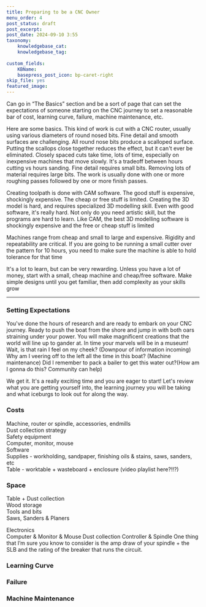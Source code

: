 ```yaml
---
title: Preparing to be a CNC Owner
menu_order: 4
post_status: draft
post_excerpt: 
post_date: 2024-09-10 3:55
taxonomy:
    knowledgebase_cat: 
    knowledgebase_tag:
        
custom_fields:
    KBName: 
    basepress_post_icon: bp-caret-right
skip_file: yes
featured_image: 
---
```

Can go in “The Basics” section and be a sort of page that can set the expectations of someone starting on the CNC journey to set a reasonable bar of cost, learning curve, failure, machine maintenance, etc.

Here are some basics. This kind of work is cut with a CNC router, usually using various diameters of round nosed bits. Fine detail and smooth surfaces are challenging. All round nose bits produce a scalloped surface. Putting the scallops close together reduces the effect, but it can't ever be eliminated. Closely spaced cuts take time, lots of time, especially on inexpensive machines that move slowly. It's a tradeoff between hours cutting vs hours sanding. Fine detail requires small bits. Removing lots of material requires large bits. The work is usually done with one or more roughing passes followed by one or more finish passes.

Creating toolpath is done with CAM software. The good stuff is expensive, shockingly expensive. The cheap or free stuff is limited. Creating the 3D model is hard, and requires specialized 3D modelling skill. Even with good software, it's really hard. Not only do you need artistic skill, but the programs are hard to learn. Like CAM, the best 3D modelling software is shockingly expensive and the free or cheap stuff is limited

Machines range from cheap and small to large and expensive. Rigidity and repeatability are critical. If you are going to be running a small cutter over the pattern for 10 hours, you need to make sure the machine is able to hold tolerance for that time

It's a lot to learn, but can be very rewarding. Unless you have a lot of money, start with a small, cheap machine and cheap/free software. Make simple designs until you get familiar, then add complexity as your skills grow

---

### Setting Expectations

You've done the hours of research and are ready to embark on your CNC journey. Ready to push the boat from the shore and jump in with both oars straining under your power. You will make magnificent creations that the world will line up to gander at. In time your marvels will be in a museum! Wait, is that rain I feel on my cheek? (Downpour of information incoming) Why am I veering off to the left all the time in this boat? (Machine maintenance) Did I remember to pack a bailer to get this water out?(How am I gonna do this? Community can help)

We get it. It's a really exciting time and you are eager to start! Let's review what you are getting yourself into, the learning journey you will be taking and what iceburgs to look out for along the way.

### Costs

Machine, router or spindle, accessories, endmills<br>
Dust collection strategy<br>
Safety equipment<br>
Computer, monitor, mouse<br>
Software<br>
Supplies - workholding, sandpaper, finishing oils & stains, saws, sanders, etc<br>
Table - worktable + wasteboard + enclosure (video playlist here?!!?)<br>

### Space

Table + Dust collection<br>
Wood storage<br>
Tools and bits<br>
Saws, Sanders & Planers<br>

Electronics<br>
Computer & Monitor & Mouse
Dust collection
Controller & Spindle
One thing that I’m sure you know to consider is the amp draw of your spindle + the SLB and the rating of the breaker that runs the circuit.

### Learning Curve

### Failure

### Machine Maintenance


